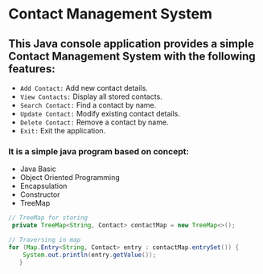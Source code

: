 # Contact Management System

## This Java console application provides a simple Contact Management System with the following features:



- `Add Contact:` Add new contact details.
- `View Contacts:` Display all stored contacts.
- `Search Contact:` Find a contact by name.
- `Update Contact:` Modify existing contact details.
- `Delete Contact:` Remove a contact by name.
- `Exit:` Exit the application.


### It is a simple java program based on concept:

+ Java Basic 
+ Object Oriented Programming
+ Encapsulation 
+ Constructor  
+ TreeMap


```java
// TreeMap for storing 
 private TreeMap<String, Contact> contactMap = new TreeMap<>(); 
```
```java
// Traversing in map
for (Map.Entry<String, Contact> entry : contactMap.entrySet()) {
    System.out.println(entry.getValue());
   }
```





